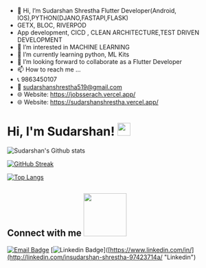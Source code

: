 - 👋 Hi, I’m Sudarshan Shrestha Flutter Developer(Android, IOS),PYTHON(DJANO,FASTAPI,FLASK)
- GETX, BLOC, RIVERPOD
- App development, CICD , CLEAN ARCHITECTURE,TEST DRIVEN DEVELOPMENT
- 👀 I’m interested in MACHINE LEARNING
- 🌱 I’m currently learning python, ML Kits 
- 💞️ I’m looking forward to collaborate as a Flutter Developer
- 📫 How to reach me ...
- 📞 9863450107
- 📧 sudarshanshrestha519@gmail.com
- 🌐 Website: https://jobsserach.vercel.app/
- 🌐 Website: https://sudarshanshrestha.vercel.app/
<!---
Sudarshan519/Sudarshan519 is a ✨ special ✨ repository because its `README.md` (this file) appears on your GitHub profile.
You can click the Preview link to take a look at your changes.
--->


# Hi, I'm Sudarshan! <img src="https://raw.githubusercontent.com/MartinHeinz/MartinHeinz/master/wave.gif" width="30px">

![Sudarshan's Github stats](https://github-readme-stats.vercel.app/api?username=Sudarshan519&show_icons=true&theme=dark&hide_border=true)

[![GitHub Streak](https://github-readme-streak-stats.herokuapp.com?user=Sudarshan519&theme=github-dark&hide_border=true&date_format=M%20j%5B%2C%20Y%5D)](https://git.io/streak-stats)

[![Top Langs](https://github-readme-stats.vercel.app/api/top-langs/?username=Sudarshan519&langs_count=10&theme=chartreuse-dark&hide_border=true)](https://github.com/AbhiShake1?tab=repositories)


<h2>
    Connect with me 
    <img src='https://raw.githubusercontent.com/ShahriarShafin/ShahriarShafin/main/Assets/handshake.gif' width="100px">  
</h2>
<!---
[![Telegram Badge](https://img.shields.io/badge/-%7C%20@Sudarshan-blue?style=flat&logo=Telegram&logoColor=white&link=https://t.me/)](https://t.me/ "Telegram")--->

[![Email Badge](https://img.shields.io/badge/-%7C%20sudarshanshrestha@gmail.com-c14438?style=flat&logo=Gmail&logoColor=white&link=mailto:AbhionFire@protonmail.com)](mailto:sudarshanshrestha519@gmail.com)
[![Linkedin Badge](https://img.shields.io/badge/-%7C%20Sudarshan%20Shrestha-blue?style=flat&logo=Linkedin&logoColor=white&link=https://www.linkedin.com/in//)]([https://www.linkedin.com/in/](http://linkedin.com/insudarshan-shrestha-97423714a/ "Linkedin")
